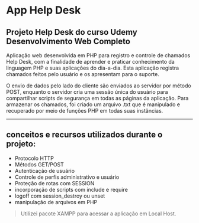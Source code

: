 # App Help Desk

## Projeto Help Desk do curso Udemy Desenvolvimento Web Completo
Aplicação web desenvolvida em PHP  para registro e controle de chamados Help Desk, com a finalidade 
de aprender e praticar conhecimento da linguagem PHP e suas aplicações do dia-a-dia. Esta aplicação
registra chamados feitos pelo usuário e os apresentam para o suporte. 

O envio de dados pelo lado do cliente são enviados ao servidor por método POST, enquanto o servidor 
cria uma sessão única do usuário para compartilhar scripts de segurança em todas as páginas da aplicação. 
Para armazenar os chamados, foi criado um arquivo .txt que é manipulado e recuperado por meio de funções
PHP em todas suas instâncias.


---

<!-- ## Funcionamento
Envio de dados de login são enviados por método POST ao servidor, que submete os dados para o script
valida_login responsável pela autenticação. O servidor cria uma sessão requisitada pelo navegador e 
deste modo, o script validador_acesso fica disponível para ser chamado pelas outras páginas da aplicação  
e impedir que um usuário não autenticado acesse-as. 

Para registrar chamados, a página abrir_chamados encanminha o chamado por método GET ao servidor, 



O cliente submete parâmetros para o formulário de login, o formulário envia a requisação HTTP através do método POST, para o servidor. O servidor submete os parâmetros para o script valida_login, recebe a resposta de autenticação do script e retorna essa resposta para o cliente.

--- -->

## conceitos e recursos utilizados durante o projeto:
- Protocolo HTTP
- Métodos GET/POST
- Autenticação de usuário
- Controle de perfis administrativo e usuário
- Proteção de rotas com SESSION
- incorporação de scripts com include e require
- logoff com session_destroy ou unset
- manipulação de arquivos em PHP

> Utilizei pacote XAMPP para acessar a aplicação em Local Host.